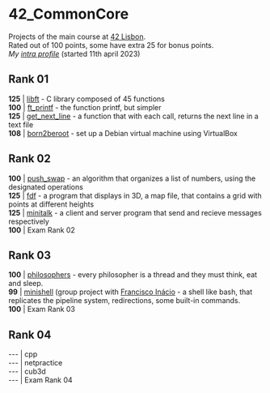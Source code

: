 # 42_CommonCore

Projects of the main course at [42 Lisbon](https://www.42lisboa.com/).\
Rated out of 100 points, some have extra 25 for bonus points.\
*My [intra profile](https://profile.intra.42.fr/users/rvaz)* (started 11th april 2023)

## Rank 01
**125** | [libft](./rank01/libft) - C library composed of 45 functions\
**100** | [ft_printf](./rank01/ft_printf) - the function printf, but simpler\
**125** | [get_next_line](./rank01/get_next_line) - a function that with each call, returns the next line in a text file\
**108** | [born2beroot](./rank01/born2beroot) - set up a Debian virtual machine using VirtualBox

## Rank 02
**100** | [push_swap](./rank02/push_swap) - an algorithm that organizes a list of numbers, using the designated operations\
**125** | [fdf](./rank02/fdf) - a program that displays in 3D, a map file, that contains a grid with points at different heights\
**125** | [minitalk](./rank02/minitalk) - a client and server program that send and recieve messages respectively\
**100** | Exam Rank 02

## Rank 03
**100** | [philosophers](./rank03/philosophers) - every philosopher is a thread and they must think, eat and sleep.\
**99** | [minishell](https://github.com/rafaelva-z/minishell) (group project with [Francisco Inácio](https://github.com/FInacio97) - a shell like bash, that replicates the pipeline system, redirections, some built-in commands.\
**100** | Exam Rank 03

## Rank 04
--- | cpp \
--- | netpractice \
--- | cub3d \
--- | Exam Rank 04
